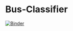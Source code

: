 # Bus-Classifier
[![Binder](https://mybinder.org/badge_logo.svg)](https://mybinder.org/v2/gh/jcfl1/Bus-Classifier.git/HEAD?urlpath=voila%2Frender%2Fpath%2Fto%2Fclassifier.ipynb)
